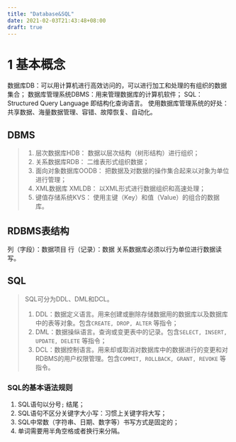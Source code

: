 ```yaml
---
title: "Database&SQL"
date: 2021-02-03T21:43:48+08:00
draft: true
---
```


# 1 基本概念
数据库DB：可以用计算机进行高效访问的，可以进行加工和处理的有组织的数据集合；
数据库管理系统DBMS：用来管理数据库的计算机软件；
SQL：Structured Query Language 即结构化查询语言。
使用数据库管理系统的好处：共享数据、海量数据管理、容错、故障恢复、自动化。

## DBMS
> 1. 层次数据库HDB： 数据以层次结构（树形结构）进行组织；
> 2. 关系数据库RDB： 二维表形式组织数据；
> 3. 面向对象数据库OODB： 把数据及对数据的操作集合起来以对象为单位进行管理；
> 4. XML数据库 XMLDB： 以XML形式进行数据组织和高速处理；
> 5. 键值存储系统KVS： 使用主键（Key）和值（Value）的组合的数据库。

## RDBMS表结构
列（字段）：数据项目
行（记录）：数据
关系数据库必须以行为单位进行数据读写。

## SQL
> SQL可分为DDL、DML和DCL。
> 1. DDL：数据定义语言。用来创建或删除存储数据用的数据库以及数据库中的表等对象。包含`CREATE, DROP, ALTER` 等指令；
> 2. DML：数据操纵语言。查询或变更表中的记录。包含`SELECT, INSERT, UPDATE, DELETE` 等指令；
> 3. DCL：数据控制语言。用来却或取消对数据库中的数据进行的变更和对RDBMS的用户权限管理。包含`COMMIT, ROLLBACK, GRANT, REVOKE` 等指令。

### SQL的基本语法规则
1. SQL语句以分号`;` 结尾；
2. SQL语句不区分关键字大小写：习惯上关键字将大写；
3. SQL中常数（字符串、日期、数字等）书写方式是固定的；
4. 单词需要用半角空格或者换行来分隔。



